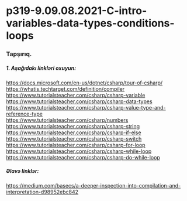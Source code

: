 # p319-9.09.08.2021-C-intro-variables-data-types-conditions-loops



### Tapşırıq.



##### 1. Aşağıdakı linkləri oxuyun:
https://docs.microsoft.com/en-us/dotnet/csharp/tour-of-csharp/<br />
https://whatis.techtarget.com/definition/compiler<br />
https://www.tutorialsteacher.com/csharp/csharp-variable<br />
https://www.tutorialsteacher.com/csharp/csharp-data-types<br />
https://www.tutorialsteacher.com/csharp/csharp-value-type-and-reference-type<br />
https://www.tutorialsteacher.com/csharp/numbers<br />
https://www.tutorialsteacher.com/csharp/csharp-string<br />
https://www.tutorialsteacher.com/csharp/csharp-if-else<br />
https://www.tutorialsteacher.com/csharp/csharp-switch<br />
https://www.tutorialsteacher.com/csharp/csharp-for-loop<br />
https://www.tutorialsteacher.com/csharp/csharp-while-loop<br />
https://www.tutorialsteacher.com/csharp/csharp-do-while-loop<br />



##### Əlavə linklər:
https://medium.com/basecs/a-deeper-inspection-into-compilation-and-interpretation-d98952ebc842
